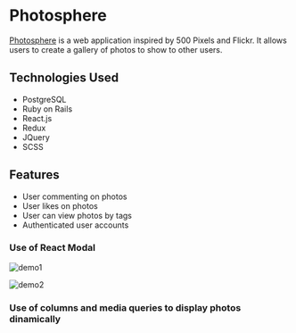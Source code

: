# Photosphere

[Photosphere](https://photosphere-aa.herokuapp.com/#/) is a web application inspired by 500 Pixels and Flickr. It allows users to create a gallery of photos to show to other users. 
## Technologies Used
* PostgreSQL
* Ruby on Rails
* React.js
* Redux
* JQuery
* SCSS

## Features
* User commenting on photos
* User likes on photos
* User can view photos by tags
* Authenticated user accounts

### Use of React Modal
![demo1](https://github.com/jdoyle5/photosphere/blob/master/Dec-01-2017%2013-41-38.gif)

![demo2](https://github.com/jdoyle5/photosphere/blob/master/Dec-01-2017%2013-43-36-2.gif)

### Use of columns and media queries to display photos dinamically


